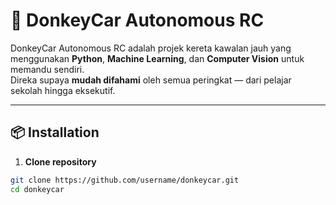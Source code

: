 # 🚗 DonkeyCar Autonomous RC

DonkeyCar Autonomous RC adalah projek kereta kawalan jauh yang menggunakan **Python**, **Machine Learning**, dan **Computer Vision** untuk memandu sendiri.  
Direka supaya **mudah difahami** oleh semua peringkat — dari pelajar sekolah hingga eksekutif.

---

## 📦 Installation

1. **Clone repository**
```bash
git clone https://github.com/username/donkeycar.git
cd donkeycar


